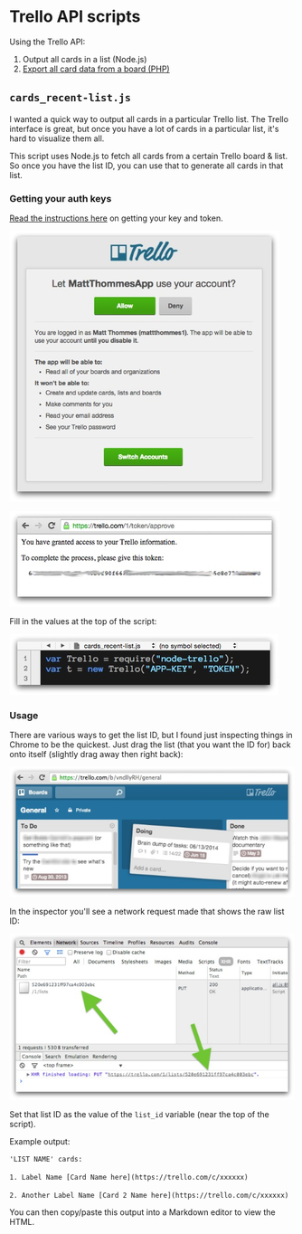 # Trello API scripts

Using the Trello API:

1. Output all cards in a list (Node.js)
2. [Export all card data from a board (PHP)](/export)

## `cards_recent-list.js`

I wanted a quick way to output all cards in a particular Trello list. The Trello interface is great, but once you have a lot of cards in a particular list, it's hard to visualize them all.

This script uses Node.js to fetch all cards from a certain Trello board & list. So once you have the list ID, you can use that to generate all cards in that list.

### Getting your auth keys

[Read the instructions here](https://github.com/adunkman/node-trello) on getting your key and token.

![Screenshot of Trello app authentication](img/trello4.jpg)

![Screenshot of Trello app authentication](img/trello5.jpg)

Fill in the values at the top of the script:

![Paste your keys into the script](img/trello6.jpg)

### Usage

There are various ways to get the list ID, but I found just inspecting things in Chrome to be the quickest. Just drag the list (that you want the ID for) back onto itself (slightly drag away then right back):

![Screenshot of Trello board - dragging a list](img/trello1.jpg)

In the inspector you'll see a network request made that shows the raw list ID:

![Screenshot of Chrome inspector - network request](img/trello2.jpg)

Set that list ID as the value of the `list_id` variable (near the top of the script).

Example output:

	'LIST NAME' cards:

	1. Label Name [Card Name here](https://trello.com/c/xxxxxx)

	2. Another Label Name [Card 2 Name here](https://trello.com/c/xxxxxx)

You can then copy/paste this output into a Markdown editor to view the HTML.